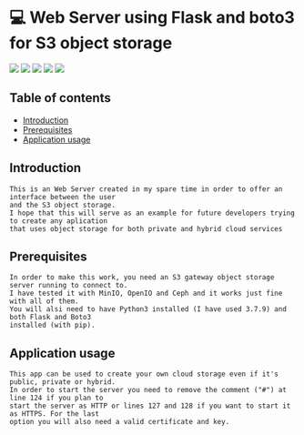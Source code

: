 # :computer: Web Server using Flask and boto3 for S3 object storage

<a href="https://www.python.org/"><img src="https://img.shields.io/badge/language-Python-brightgreen"></a>
<a href="https://flask.palletsprojects.com/en/2.0.x/"><img src="https://img.shields.io/badge/Server-Flask-blue"></a>
<a href="https://boto3.amazonaws.com/v1/documentation/api/latest/index.html"><img src="https://img.shields.io/badge/AWS SDK-Boto3-yellow"></a>
<a href="#"><img src="https://img.shields.io/badge/Markup-HTML-orange"></a>
<a href="#"><img src="https://img.shields.io/badge/Style-CSS-blue"></a>

## Table of contents
 - [Introduction](#Introduction)
 - [Prerequisites](#Prerequisites)
 - [Application usage](#Application%20usage)

## Introduction
    This is an Web Server created in my spare time in order to offer an interface between the user
    and the S3 object storage.
    I hope that this will serve as an example for future developers trying to create any aplication
    that uses object storage for both private and hybrid cloud services

## Prerequisites
    In order to make this work, you need an S3 gateway object storage server running to connect to.
    I have tested it with MinIO, OpenIO and Ceph and it works just fine with all of them.
    You will alsi need to have Python3 installed (I have used 3.7.9) and both Flask and Boto3 
    installed (with pip).

 ## Application usage
    This app can be used to create your own cloud storage even if it's public, private or hybrid. 
    In order to start the server you need to remove the comment ("#") at line 124 if you plan to
    start the server as HTTP or lines 127 and 128 if you want to start it as HTTPS. For the last
    option you will also need a valid certificate and key.
